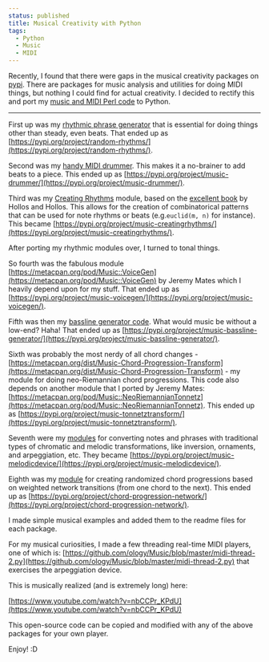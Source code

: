 ```yaml
---                                                                                                                                                                          
status: published
title: Musical Creativity with Python
tags:
  - Python
  - Music
  - MIDI
---
```


Recently, I found that there were gaps in the musical creativity packages on [pypi](https://pypi.org/). There are packages for music analysis and utilities for doing MIDI things, but nothing I could find for actual creativity. I decided to rectify this and port my [music and MIDI Perl code](https://metacpan.org/author/GENE) to Python.

---

First up was my [rhythmic phrase generator](https://metacpan.org/dist/Music-Duration-Partition) that is essential for doing things other than steady, even beats. That ended up as [https://pypi.org/project/random-rhythms/](https://pypi.org/project/random-rhythms/).

Second was my [handy MIDI drummer](https://metacpan.org/dist/MIDI-Drummer-Tiny). This makes it a no-brainer to add beats to a piece. This ended up as [https://pypi.org/project/music-drummer/](https://pypi.org/project/music-drummer/).

Third was my [Creating Rhythms](https://metacpan.org/dist/Music-CreatingRhythms) module, based on the [excellent book](https://abrazol.com/books/rhythm1/) by Hollos and Hollos. This allows for the creation of combinatorical patterns that can be used for note rhythms or beats (e.g.`euclid(m, n)` for instance). This became [https://pypi.org/project/music-creatingrhythms/](https://pypi.org/project/music-creatingrhythms/).

After porting my rhythmic modules over, I turned to tonal things.

So fourth was the fabulous module [https://metacpan.org/pod/Music::VoiceGen](https://metacpan.org/pod/Music::VoiceGen) by Jeremy Mates which I heavily depend upon for my stuff. That ended up as [https://pypi.org/project/music-voicegen/](https://pypi.org/project/music-voicegen/).

Fifth was then my [bassline generator code](https://metacpan.org/dist/Music-Bassline-Generator). What would music be without a low-end? Haha! That ended up as [https://pypi.org/project/music-bassline-generator/](https://pypi.org/project/music-bassline-generator/).

Sixth was probably the most nerdy of all chord changes - [https://metacpan.org/dist/Music-Chord-Progression-Transform](https://metacpan.org/dist/Music-Chord-Progression-Transform) - my module for doing neo-Riemannian chord progressions. This code also depends on another module that I ported by Jeremy Mates: [https://metacpan.org/pod/Music::NeoRiemannianTonnetz](https://metacpan.org/pod/Music::NeoRiemannianTonnetz). This ended up as [https://pypi.org/project/music-tonnetztransform/](https://pypi.org/project/music-tonnetztransform/).

Seventh were my [modules](https://metacpan.org/search?size=500&q=melodic+device) for converting notes and phrases with traditional types of chromatic and melodic transformations, like inversion, ornaments, and arpeggiation, etc. They became [https://pypi.org/project/music-melodicdevice/](https://pypi.org/project/music-melodicdevice/).

Eighth was my [module](https://metacpan.org/dist/Music-Chord-Progression) for creating randomized chord progressions based on weighted network transitions (from one chord to the next). This ended up as [https://pypi.org/project/chord-progression-network/](https://pypi.org/project/chord-progression-network/).

I made simple musical examples and added them to the readme files for each package.

For my musical curiosities, I made a few threading real-time MIDI players, one of which is: [https://github.com/ology/Music/blob/master/midi-thread-2.py](https://github.com/ology/Music/blob/master/midi-thread-2.py) that exercises the arpeggiation device.

This is musically realized (and is extremely long) here:

[https://www.youtube.com/watch?v=nbCCPr_KPdU](https://www.youtube.com/watch?v=nbCCPr_KPdU)

This open-source code can be copied and modified with any of the above packages for your own player.

Enjoy! :D
